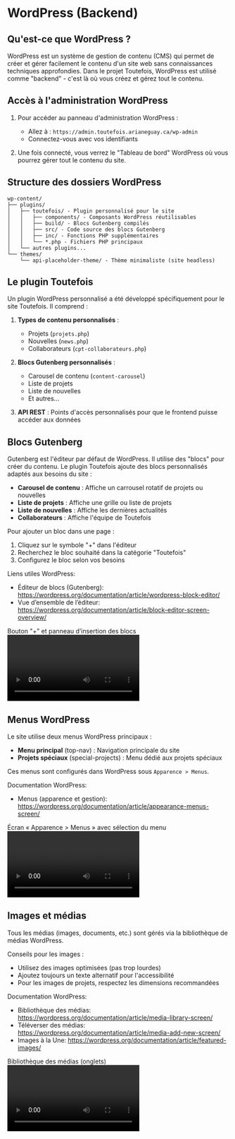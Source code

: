 # WordPress (Backend)

## Qu'est-ce que WordPress ?

WordPress est un système de gestion de contenu (CMS) qui permet de créer et gérer facilement le contenu d'un site web sans connaissances techniques approfondies. Dans le projet Toutefois, WordPress est utilisé comme "backend" - c'est là où vous créez et gérez tout le contenu.

## Accès à l'administration WordPress

1. Pour accéder au panneau d'administration WordPress :
   - Allez à : `https://admin.toutefois.arianeguay.ca/wp-admin`
   - Connectez-vous avec vos identifiants

2. Une fois connecté, vous verrez le "Tableau de bord" WordPress où vous pourrez gérer tout le contenu du site.

## Structure des dossiers WordPress

```
wp-content/
├── plugins/
│   ├── toutefois/ - Plugin personnalisé pour le site
│   │   ├── components/ - Composants WordPress réutilisables
│   │   ├── build/ - Blocs Gutenberg compilés
│   │   ├── src/ - Code source des blocs Gutenberg
│   │   ├── inc/ - Fonctions PHP supplémentaires
│   │   └── *.php - Fichiers PHP principaux
│   └── autres plugins...
└── themes/
    └── api-placeholder-theme/ - Thème minimaliste (site headless)
```

## Le plugin Toutefois

Un plugin WordPress personnalisé a été développé spécifiquement pour le site Toutefois. Il comprend :

1. **Types de contenu personnalisés** :
   - Projets (`projets.php`)
   - Nouvelles (`news.php`)
   - Collaborateurs (`cpt-collaborateurs.php`)

2. **Blocs Gutenberg personnalisés** :
   - Carousel de contenu (`content-carousel`)
   - Liste de projets
   - Liste de nouvelles
   - Et autres...

3. **API REST** : Points d'accès personnalisés pour que le frontend puisse accéder aux données

## Blocs Gutenberg

Gutenberg est l'éditeur par défaut de WordPress. Il utilise des "blocs" pour créer du contenu. Le plugin Toutefois ajoute des blocs personnalisés adaptés aux besoins du site :

- **Carousel de contenu** : Affiche un carrousel rotatif de projets ou nouvelles
- **Liste de projets** : Affiche une grille ou liste de projets
- **Liste de nouvelles** : Affiche les dernières actualités
- **Collaborateurs** : Affiche l'équipe de Toutefois

Pour ajouter un bloc dans une page :
1. Cliquez sur le symbole "+" dans l'éditeur
2. Recherchez le bloc souhaité dans la catégorie "Toutefois"
3. Configurez le bloc selon vos besoins

Liens utiles WordPress:
- Éditeur de blocs (Gutenberg): https://wordpress.org/documentation/article/wordpress-block-editor/
- Vue d’ensemble de l’éditeur: https://wordpress.org/documentation/article/block-editor-screen-overview/

<SCREENSHOT> Bouton "+" et panneau d’insertion des blocs
<VIDEO> Ajouter/configurer un bloc personnalisé « Toutefois »

## Menus WordPress

Le site utilise deux menus WordPress principaux :
- **Menu principal** (top-nav) : Navigation principale du site
- **Projets spéciaux** (special-projects) : Menu dédié aux projets spéciaux

Ces menus sont configurés dans WordPress sous `Apparence > Menus`.

Documentation WordPress:
- Menus (apparence et gestion): https://wordpress.org/documentation/article/appearance-menus-screen/

<SCREENSHOT> Écran « Apparence > Menus » avec sélection du menu
<VIDEO> Ajouter un élément de menu et enregistrer

## Images et médias

Tous les médias (images, documents, etc.) sont gérés via la bibliothèque de médias WordPress.

Conseils pour les images :
- Utilisez des images optimisées (pas trop lourdes)
- Ajoutez toujours un texte alternatif pour l'accessibilité
- Pour les images de projets, respectez les dimensions recommandées

Documentation WordPress:
- Bibliothèque des médias: https://wordpress.org/documentation/article/media-library-screen/
- Téléverser des médias: https://wordpress.org/documentation/article/media-add-new-screen/
- Images à la Une: https://wordpress.org/documentation/article/featured-images/

<SCREENSHOT> Bibliothèque des médias (onglets)
<VIDEO> Téléverser une image et l’utiliser comme image à la Une

